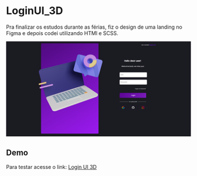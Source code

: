 # LoginUI_3D
Pra finalizar os estudos durante as férias, fiz o design de uma landing no Figma e depois codei utilizando HTMl e SCSS.
<p align="center">
<img src="assets/img/landing_ui.png">
<p>

## Demo
Para testar acesse o link: 
<a href="https://ulissesjunior.github.io/LoginUI_3D/" target="_blank" >Login UI 3D</a>

